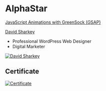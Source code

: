 # AlphaStar
[JavaScript Animations with GreenSock (GSAP)](https://www.udemy.com/course/javascript-animations-using-greensock/)

[David Sharkey](https://www.udemy.com/user/david-sharkey-4/)

- Professional WordPress Web Designer
- Digital Marketer

[![David Sharkey](https://img-c.udemycdn.com/user/200_H/38519624_edec.jpg)](https://www.udemy.com/user/david-sharkey-4/)
## Certificate
[![Certificate](https://udemy-certificate.s3.amazonaws.com/image/UC-8f870478-7ba7-46d4-9d7b-aec4f4a9e163.jpg)](https://www.udemy.com/certificate/UC-8f870478-7ba7-46d4-9d7b-aec4f4a9e163/)
